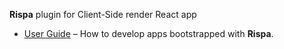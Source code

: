 **Rispa** plugin for Client-Side render React app

* [User Guide](https://github.com/rispa-io/rispa-core) – How to develop apps bootstrapped with **Rispa**.

